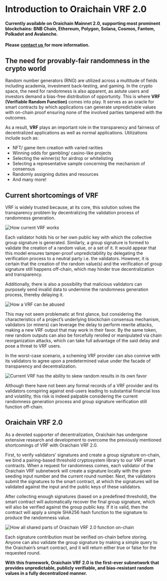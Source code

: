 # Introduction to Oraichain VRF 2.0

#### Currently available on Oraichain Mainnet 2.0, supporting most prominent blockchains: BNB Chain, Ethereum, Polygon, Solana, Cosmos, Fantom, Polkadot and Avalanche.

**Please** [**contact us** ](https://landing.mailerlite.com/webforms/landing/t0c1f1)**for more information.**

## **The need for provably-fair randomness in the crypto world**

Random number generators (RNG) are utilized across a multitude of fields including academia, investment back-testing, and gaming. In the crypto space, the need for randomness is also apparent, as astute users and investors demand a bias-free distribution of opportunity. This is where **VRF** **(Verifiable Random Function)** comes into play. It serves as an oracle for smart contracts by which applications can generate unpredictable values with on-chain proof ensuring none of the involved parties tampered with the outcomes.

As a result, **VRF** plays an important role in the transparency and fairness of decentralized applications as well as normal applications. Utilizations include such as:

* NFT/ game item creation with varied rarities
* Winning odds for gambling/ casino-like projects
* Selecting the winner(s) for airdrop or whitelisting
* Selecting a representative sample concerning the mechanism of consensus
* Randomly assigning duties and resources
* And many more!

## **Current shortcomings of VRF**

VRF is widely trusted because, at its core, this solution solves the transparency problem by decentralizing the validation process of randomness generation.

![How current VRF works](<../.gitbook/assets/Screen Shot 2 (1).png>)

Each validator holds his or her own public key with which the collective group signature is generated. Similarly, a group signature is formed to validate the creation of a random value, or a set of it. It would appear that this model ensures tamper-proof unpredictability by delegating the verification process to a neutral party i.e. the validators. However, it is certain that the creation of the random value(s) and the verification of group signature still happens off-chain, which may hinder true decentralization and transparency.

Additionally, there is also a possibility that malicious validators can purposely send invalid data to undermine the randomness generation process, thereby delaying it.

![How a VRF can be abused](<../.gitbook/assets/Screen Shot 20.png>)

This may not seem problematic at first glance, but considering the characteristics of a project’s underlying blockchain consensus mechanism, validators (or miners) can leverage the delay to perform rewrite attacks, making a new VRF output that may work in their favor. By the same token, new random outputs can also be forcefully rerolled or manipulated via chain reorganization attacks, which can take full advantage of the said delay and pose a threat to VRF users.

In the worst-case scenario, a scheming VRF provider can also connive with its validators to agree upon a predetermined value under the facade of transparency and decentralization.

![Current VRF has the ability to skew random results in its own favor](<../.gitbook/assets/Screen Shot 202 (1).png>)

Although there have not been any formal records of a VRF provider and its validators conspiring against end-users leading to substantial financial loss and volatility, this risk is indeed palpable considering the current randomness generation process and group signature verification still function off-chain.

## Oraichain VRF 2.0

As a devoted supporter of decentralization, Oraichain has undergone extensive research and development to overcome the previously mentioned shortcomings of VRF with Oraichain VRF 2.0.

First, to verify validators’ signatures and create a group signature on-chain, we bind a pairing-based threshold cryptosystem library to our VRF smart contracts. When a request for randomness comes, each validator of the Oraichain VRF subnetwork will create a signature locally with the given seeding input number and the current round number. Next, the validators submit the signatures to the smart contract, at which the signatures will be validated against the input and the public keys of these validators.

After collecting enough signatures (based on a predefined threshold), the smart contract will automatically recover the final group signature, which will also be verified against the group public key. If it is valid, then the contract will apply a simple SHA256 hash function to the signature to produce the randomness value.

![How all shared parts of Oraichain VRF 2.0 function on-chain](../.gitbook/assets/pagezzz.png)

Each signature contribution must be verified on-chain before storing. Anyone can also validate the group signature by making a simple query to the Oraichain’s smart contract, and it will return either true or false for the requested round.

**With this framework, Oraichain VRF 2.0 is the first-ever subnetwork that provides unpredictable, publicly verifiable, and bias-resistant random values in a fully decentralized manner.**
